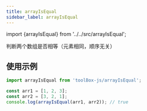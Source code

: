 ```yaml
---
title: arrayIsEqual
sidebar_label: arrayIsEqual
---
```


import {arrayIsEqual} from '../../src/arrayIsEqual';

判断两个数组是否相等（元素相同，顺序无关）

## 使用示例 

```typescript
import arrayIsEqual from 'toolBox-js/arrayIsEqual';

const arr1 = [1, 2, 3];
const arr2 = [3, 2, 1];
console.log(arrayIsEqual(arr1, arr2)); // true